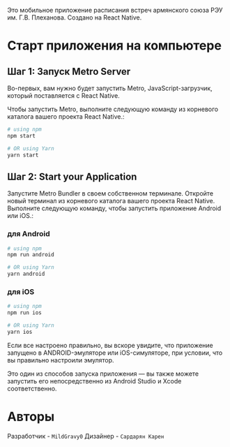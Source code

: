 Это мобильное приложение расписания встреч армянского союза РЭУ им. Г.В. Плеханова. Создано на React Native.

# Старт приложения на компьютере

## Шаг 1: Запуск Metro Server

Во-первых, вам нужно будет запустить Metro, JavaScript-загрузчик, который поставляется с React Native.

Чтобы запустить Metro, выполните следующую команду из корневого каталога вашего проекта React Native.:

```bash
# using npm
npm start

# OR using Yarn
yarn start
```

## Шаг 2: Start your Application

Запустите Metro Bundler в своем собственном терминале. Откройте новый терминал из корневого каталога вашего проекта React Native. Выполните следующую команду, чтобы запустить приложение Android или iOS.:

### для Android

```bash
# using npm
npm run android

# OR using Yarn
yarn android
```

### для iOS

```bash
# using npm
npm run ios

# OR using Yarn
yarn ios
```

Если все настроено правильно, вы вскоре увидите, что приложение запущено в ANDROID-эмуляторе или iOS-симуляторе, при условии, что вы правильно настроили эмулятор.

Это один из способов запуска приложения — вы также можете запустить его непосредственно из Android Studio и Xcode соответственно.

# Авторы
Разработчик - `MildGravy0`
Дизайнер - `Сардарян Карен`
